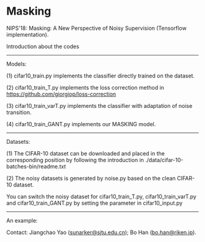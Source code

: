 # Masking
NIPS'18: Masking: A New Perspective of Noisy Supervision (Tensorflow implementation).

Introduction about the codes

------------------------------------------------------------------------------
Models:

(1) cifar10_train.py implements the classifier directly trained on the dataset.

(2) cifar10_train_T.py implements the loss correction method in https://github.com/giorgiop/loss-correction

(3) cifar10_train_varT.py implements the classifier with adaptation of noise transition.

(4) cifar10_train_GANT.py implements our MASKING model.

-----------------------------------------------------------------------------
Datasets:

(1) The CIFAR-10 dataset can be downloaded and placed in the corresponding position by following the introduction in ./data/cifar-10-batches-bin/readme.txt

(2) The noisy datasets is generated by noise.py based on the clean CIFAR-10 dataset. 

You can switch the noisy dataset for cifar10_train_T.py, cifar10_train_varT.py and cifar10_train_GANT.py by setting the parameter in cifar10_input.py

-----------------------------------------------------------------------------
An example:

Contact: Jiangchao Yao (sunarker@sjtu.edu.cn); Bo Han (bo.han@riken.jp).
